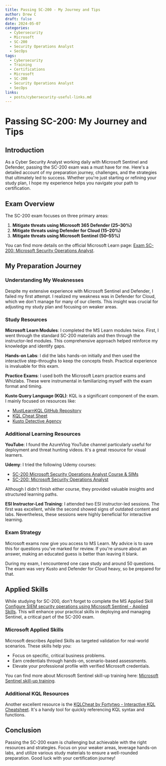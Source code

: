 ```yaml
---
title: Passing SC-200 - My Journey and Tips
author: Drew C
draft: false 
date: 2024-05-07
categories:
  - Cybersecurity
  - Microsoft
  - SC-200
  - Security Operations Analyst
  - SecOps
tags:
  - Cybersecurity
  - Training
  - Certifications
  - Microsoft
  - SC-200
  - Security Operations Analyst
  - SecOps
links:
  - posts/cybersecurity-useful-links.md
---
```


# Passing SC-200: My Journey and Tips

## Introduction

As a Cyber Security Analyst working daily with Microsoft Sentinel and Defender, passing the SC-200 exam was a must have for me. Here's a detailed account of my preparation journey, challenges, and the strategies that ultimately led to success. Whether you're just starting or refining your study plan, I hope my experience helps you navigate your path to certification.

## Exam Overview

The SC-200 exam focuses on three primary areas:

1. **Mitigate threats using Microsoft 365 Defender (25–30%)**
2. **Mitigate threats using Defender for Cloud (15–20%)**
3. **Mitigate threats using Microsoft Sentinel (50–55%)**

You can find more details on the official Microsoft Learn page: [Exam SC-200: Microsoft Security Operations Analyst](https://learn.microsoft.com/en-us/credentials/certifications/exams/sc-200/).

## My Preparation Journey

### Understanding My Weaknesses

Despite my extensive experience with Microsoft Sentinel and Defender, I failed my first attempt. I realized my weakness was in Defender for Cloud, which we don't manage for many of our clients. This insight was crucial for adjusting my study plan and focusing on weaker areas.

### Study Resources

**Microsoft Learn Modules**:
I completed the MS Learn modules twice. First, I went through the standard SC-200 materials and then through the instructor-led modules. This comprehensive approach helped reinforce my knowledge and identify gaps.

**Hands-on Labs**:
I did the labs hands-on initially and then used the interactive step-throughs to keep the concepts fresh. Practical experience is invaluable for this exam.

**Practice Exams**:
I used both the Microsoft Learn practice exams and Whizlabs. These were instrumental in familiarizing myself with the exam format and timing.

**Kusto Query Language (KQL)**:
KQL is a significant component of the exam. I mainly focused on resources like:

- [MustLearnKQL GitHub Repository](https://github.com/rod-trent/MustLearnKQL)
- [KQL Cheat Sheet](https://github.com/marcusbakker/KQL/blob/master/kql_cheat_sheet.pdf)
- [Kusto Detective Agency](https://detective.kusto.io/)

### Additional Learning Resources

**YouTube**:
I found the AzureVlog YouTube channel particularly useful for deployment and threat hunting videos. It's a great resource for visual learners.

**Udemy**:
I tried the following Udemy courses:

- [SC-200 Microsoft Security Operations Analyst Course & SIMs](https://www.udemy.com/course/microsoft-security-operations-analyst-course-sims/)
- [SC-200: Microsoft Security Operations Analyst](https://www.udemy.com/course/sc-200-microsoft-security-operations-analyst-exam-prep/)

Although I didn't finish either course, they provided valuable insights and structured learning paths.

**ESI Instructor-Led Training**:
I attended two ESI instructor-led sessions. The first was excellent, while the second showed signs of outdated content and labs. Nevertheless, these sessions were highly beneficial for interactive learning.

### Exam Strategy

Microsoft exams now give you access to MS Learn. My advice is to save this for questions you've marked for review. If you're unsure about an answer, making an educated guess is better than leaving it blank.

During my exam, I encountered one case study and around 50 questions. The exam was very Kusto and Defender for Cloud heavy, so be prepared for that.

## Applied Skills

While studying for SC-200, don't forget to complete the MS Applied Skill [Configure SIEM security operations using Microsoft Sentinel - Applied Skills](https://learn.microsoft.com/en-us/credentials/applied-skills/configure-siem-security-operations-using-microsoft-sentinel/). This will enhance your practical skills in deploying and managing Sentinel, a critical part of the SC-200 exam.

### Microsoft Applied Skills

Microsoft describes Applied Skills as targeted validation for real-world scenarios. These skills help you:

- Focus on specific, critical business problems.
- Earn credentials through hands-on, scenario-based assessments.
- Elevate your professional profile with verified Microsoft credentials.

You can find more about Microsoft Sentinel skill-up training here: [Microsoft Sentinel skill-up training](https://learn.microsoft.com/en-us/azure/sentinel/skill-up-resources).

### Additional KQL Resources

Another excellent resource is the [KQLCheat by Fortytwo - Interactive KQL Cheatsheet](https://kqlcheat.byfortytwo.com/). It's a handy tool for quickly referencing KQL syntax and functions.

## Conclusion

Passing the SC-200 exam is challenging but achievable with the right resources and strategies. Focus on your weaker areas, leverage hands-on labs, and utilize various study materials to ensure a well-rounded preparation. Good luck with your certification journey!
